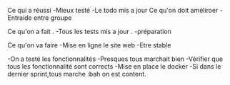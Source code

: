 Ce qui a réussi
-Mieux testé 
-Le todo mis a jour 
Ce qu'on doit améliroer
-Entraide entre groupe

Ce qu'on a fait .
-Tous les tests mis a jour .
-préparation

Ce qu'on va faire
-Mise en ligne le site web
-Etre stable


-On a testé les fonctionnalités
-Presques tous marchait bien
-Vérifier que tous les fonctionnalité sont corrects
-Mise en place le docker
-Si dans le dernier sprint,tous marche :bah on est content.
